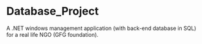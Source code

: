 # Database_Project
A .NET windows management application (with back-end database in SQL) for a real life NGO (GFG foundation).


